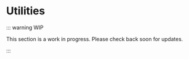 # Utilities

::: warning WIP

This section is a work in progress. Please check back soon for updates.

:::
